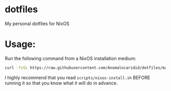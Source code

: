 # dotfiles
My personal dotfiles for NixOS

# Usage:
Run the following command from a NixOS installation medium:

```bash
curl -fsSL https://raw.githubusercontent.com/Anomalocaridid/dotfiles/main/scripts/nixos-install.sh | sudo bash
```

I highly recommend that you read `scripts/nixos-install.sh` BEFORE running it so that you know what it will do in advance.
